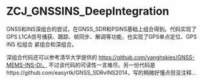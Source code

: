 # ZCJ_GNSSINS_DeepIntegration
GNSS和INS深组合的尝试，在GNSS_SDR和PSINS基础上组合得到。代码实现了GPS L1CA信号捕获、跟踪、帧同步、解调等功能，也实现了GPS单点定位、GPS INS 松组合 紧组合和深组合。

深组合代码还可以参考清华大学提供的 https://github.com/yanghskies/GNSS-MEMS-INS-DI， 不过该代码的可读性一言难尽。另一份代码是https://github.com/easyrtk/GNSS_SDRvINS2014，写的稍微好懂点但没注释...
